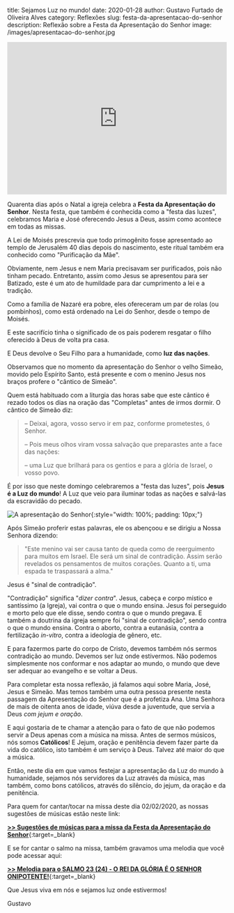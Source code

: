 title: Sejamos Luz no mundo!
date: 2020-01-28
author: Gustavo Furtado de Oliveira Alves
category: Reflexões
slug: festa-da-apresentacao-do-senhor
description: Reflexão sobre a Festa da Apresentação do Senhor
image: /images/apresentacao-do-senhor.jpg

<iframe width="100%" height="350" src="https://www.youtube.com/embed/61tyQDXAo78" frameborder="0" allow="accelerometer; autoplay; encrypted-media; gyroscope; picture-in-picture" allowfullscreen></iframe>

Quarenta dias após o Natal a igreja celebra a **Festa da Apresentação do Senhor**.
Nesta festa, que também é conhecida como a "festa das luzes",
celebramos Maria e José oferecendo Jesus a Deus,
assim como acontece em todas as missas.

A Lei de Moisés prescrevia que todo primogênito fosse apresentado ao templo de Jerusalém 40 dias depois do nascimento, este ritual também era conhecido como "Purificação da Mãe".

Obviamente, nem Jesus e nem Maria precisavam ser purificados, pois não tinham pecado.
Entretanto, assim como Jesus se apresentou para ser Batizado, este é um ato de humildade
para dar cumprimento a lei e a tradição.

Como a família de Nazaré era pobre, eles ofereceram um par de rolas (ou pombinhos),
como está ordenado na Lei do Senhor, desde o tempo de Moisés.

E este sacrifício tinha o significado de os pais poderem resgatar o filho oferecido à Deus de volta pra casa.

E Deus devolve o Seu Filho para a humanidade,
como **luz das nações**.

Observamos que no momento da apresentação do Senhor o velho Simeão, movido pelo Espírito Santo, está presente e com o menino Jesus nos braços profere o "cântico de Simeão".

Quem está habituado com a liturgia das horas sabe que este cântico é rezado todos os dias  na oração das "Completas" antes de irmos dormir.
O cântico de Simeão diz:

>– Deixai, agora, vosso servo ir em paz,
>conforme prometestes, ó Senhor.
>
> – Pois meus olhos viram vossa salvação
>que preparastes ante a face das nações:
>
>– uma Luz que brilhará para os gentios
>e para a glória de Israel, o vosso povo.

É por isso que neste domingo celebraremos a "festa das luzes",
pois **Jesus é a Luz do mundo**!
A Luz que veio para iluminar todas as nações e salvá-las da escravidão do pecado.

![A apresentação do Senhor](/images/apresentacao-do-senhor.jpg){:style="width: 100%; padding: 10px;"}

Após Simeão proferir estas palavras, ele os abençoou e se dirigiu a Nossa Senhora dizendo:

>"Este menino vai ser causa
> tanto de queda como de reerguimento para muitos em Israel.
> Ele será um sinal de contradição.
> Assim serão revelados
> os pensamentos de muitos corações.
> Quanto a ti, uma espada te traspassará a alma."

Jesus é "sinal de contradição".

"Contradição" significa "_dizer contra_". Jesus, cabeça e corpo místico e santíssimo (a Igreja), vai contra o que o mundo ensina. Jesus foi perseguido e morto pelo que ele disse, sendo contra o que o mundo pregava. E também a doutrina da igreja sempre foi "sinal de contradição", sendo contra o que o mundo ensina. Contra o aborto, contra a eutanásia, contra a fertilização _in-vitro_, contra a ideologia de gênero, etc.

E para fazermos parte do corpo de Cristo, devemos também nós sermos contradição ao mundo.
Devemos ser luz onde estivermos. Não podemos simplesmente nos conformar e nos adaptar ao mundo, o mundo que deve ser adequar ao evangelho e se voltar a Deus.

Para completar esta nossa reflexão, já falamos aqui sobre Maria, José, Jesus e Simeão.
Mas temos também uma outra pessoa presente nesta passagem da Apresentação do Senhor
que é a profetiza Ana. Uma Senhora de mais de oitenta anos de idade, viúva desde a juventude, que servia a Deus _com jejum e oração_.

E aqui gostaria de te chamar a atenção para o fato de que não podemos servir a Deus apenas
com a música na missa. Antes de sermos músicos, nós somos **Católicos**! E Jejum, oração e penitência devem fazer parte da vida do católico, isto também é um serviço à Deus.
Talvez até maior do que a música.

Então, neste dia em que vamos festejar a apresentação da Luz do mundo à humanidade,
sejamos nós servidores da Luz através da música, mas também, como bons católicos, através do silêncio, do jejum, da oração e da penitência.

Para quem for cantar/tocar na missa deste dia 02/02/2020, as nossas sugestões de músicas estão neste link:

[**>> Sugestões de músicas para a missa da Festa da Apresentação do Senhor**](https://musicasparamissa.com.br/sugestoes-para/festa-da-apresentacao-do-senhor/){:target=\_blank}

E se for cantar o salmo na missa, também gravamos uma melodia que você pode acessar aqui:

[**>> Melodia para o SALMO 23 (24) - O REI DA GLÓRIA É O SENHOR ONIPOTENTE!**](https://musicasparamissa.com.br/musica/salmo-23-34-o-rei-da-gloria/){:target=\_blank}

Que Jesus viva em nós e sejamos luz onde estivermos!

Gustavo